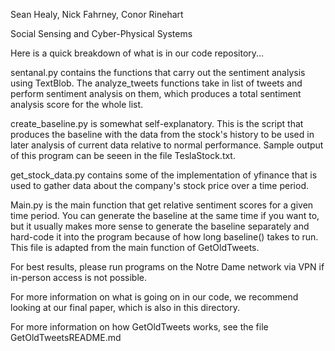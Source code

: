 Sean Healy, Nick Fahrney, Conor Rinehart

Social Sensing and Cyber-Physical Systems

Here is a quick breakdown of what is in our code repository...

sentanal.py contains the functions that carry out the sentiment analysis using TextBlob. The analyze_tweets functions take in list of tweets and perform sentiment analysis on them, which produces a total sentiment analysis score for the whole list. 

create_baseline.py is somewhat self-explanatory. This is the script that produces the baseline with the data from the stock's history to be used in later analysis of current data relative to normal performance. Sample output of this program can be seeen in the file TeslaStock.txt.

get_stock_data.py contains some of the implementation of yfinance that is used to gather data about the company's stock price over a time period.

Main.py is the main function that get relative sentiment scores for a given time period. You can generate the baseline at the same time if you want to, but it usually makes more sense to generate the baseline separately and hard-code it into the program because of how long baseline() takes to run. This file is adapted from the main function of GetOldTweets.

For best results, please run programs on the Notre Dame network via VPN if in-person access is not possible.

For more information on what is going on in our code, we recommend looking at our final paper, which is also in this directory.

For more information on how GetOldTweets works, see the file GetOldTweetsREADME.md
